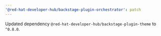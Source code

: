 ```yaml
---
'@red-hat-developer-hub/backstage-plugin-orchestrator': patch
---
```


Updated dependency `@red-hat-developer-hub/backstage-plugin-theme` to `^0.8.0`.

